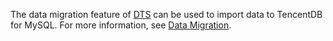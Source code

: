 The data migration feature of [DTS](https://intl.cloud.tencent.com/document/product/571) can be used to import data to TencentDB for MySQL. For more information, see <a href="https://intl.cloud.tencent.com/document/product/571/8710" target="_blank">Data Migration</a>.

